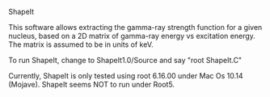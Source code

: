 ShapeIt

This software allows extracting the gamma-ray strength function for a given nucleus, based on a 2D matrix of gamma-ray energy vs excitation energy. The matrix is assumed to be in units of keV.

To run ShapeIt, change to ShapeIt1.0/Source and say "root ShapeIt.C"

Currently, ShapeIt is only tested using root 6.16.00 under Mac Os 10.14 (Mojave). ShapeIt seems NOT to run under Root5. 

